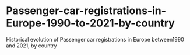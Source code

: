 # Passenger-car-registrations-in-Europe-1990-to-2021-by-country
 Historical evolution of Passenger car registrations in Europe between1990 and 2021, by country
